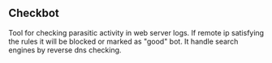## Checkbot

Tool for checking parasitic activity in web server logs.
If remote ip satisfying the rules it will be blocked or marked as "good" bot.
It handle search engines by reverse dns checking.